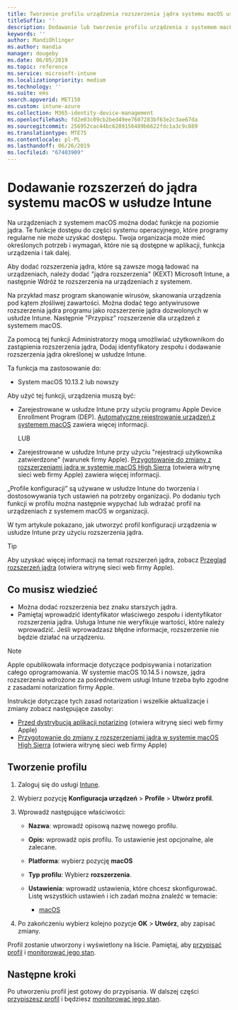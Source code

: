 ```yaml
---
title: Tworzenie profilu urządzenia rozszerzenia jądra systemu macOS usłudze Microsoft Intune — Azure | Dokumentacja firmy Microsoft
titleSuffix: ''
description: Dodawanie lub tworzenie profilu urządzenia z systemem macOS, a następnie skonfiguruj rozszerzenia jądra, aby zezwolić na zastąpienie użytkowników, Dodawanie identyfikatora zespołu i identyfikator pakietu i zespołu w programie Microsoft Intune.
keywords: ''
author: MandiOhlinger
ms.author: mandia
manager: dougeby
ms.date: 06/05/2019
ms.topic: reference
ms.service: microsoft-intune
ms.localizationpriority: medium
ms.technology: ''
ms.suite: ems
search.appverid: MET150
ms.custom: intune-azure
ms.collection: M365-identity-device-management
ms.openlocfilehash: fd2e03c09cb2bed49ee7607283bf63e2c3ae67da
ms.sourcegitcommit: 256952cac44bc6289156489b6622fdc1a3c9c889
ms.translationtype: MTE75
ms.contentlocale: pl-PL
ms.lasthandoff: 06/26/2019
ms.locfileid: "67403909"
---
```

# <a name="add-macos-kernel-extensions-in-intune"></a>Dodawanie rozszerzeń do jądra systemu macOS w usłudze Intune

Na urządzeniach z systemem macOS można dodać funkcje na poziomie jądra. Te funkcje dostępu do części systemu operacyjnego, które programy regularne nie może uzyskać dostępu. Twoja organizacja może mieć określonych potrzeb i wymagań, które nie są dostępne w aplikacji, funkcja urządzenia i tak dalej. 

Aby dodać rozszerzenia jądra, które są zawsze mogą ładować na urządzeniach, należy dodać "jądra rozszerzenia" (KEXT) Microsoft Intune, a następnie Wdróż te rozszerzenia na urządzeniach z systemem.

Na przykład masz program skanowanie wirusów, skanowania urządzenia pod kątem złośliwej zawartości. Można dodać tego antywirusowe rozszerzenia jądra programu jako rozszerzenie jądra dozwolonych w usłudze Intune. Następnie "Przypisz" rozszerzenie dla urządzeń z systemem macOS.

Za pomocą tej funkcji Administratorzy mogą umożliwiać użytkownikom do zastąpienia rozszerzenia jądra, Dodaj identyfikatory zespołu i dodawanie rozszerzenia jądra określonej w usłudze Intune.

Ta funkcja ma zastosowanie do:

- System macOS 10.13.2 lub nowszy

Aby użyć tej funkcji, urządzenia muszą być:

- Zarejestrowane w usłudze Intune przy użyciu programu Apple Device Enrollment Program (DEP). [Automatyczne rejestrowanie urządzeń z systemem macOS](device-enrollment-program-enroll-macos.md) zawiera więcej informacji.

  LUB

- Zarejestrowane w usłudze Intune przy użyciu "rejestracji użytkownika zatwierdzone" (warunek firmy Apple). [Przygotowanie do zmiany z rozszerzeniami jądra w systemie macOS High Sierra](https://support.apple.com/en-us/HT208019) (otwiera witrynę sieci web firmy Apple) zawiera więcej informacji.

„Profile konfiguracji” są używane w usłudze Intune do tworzenia i dostosowywania tych ustawień na potrzeby organizacji. Po dodaniu tych funkcji w profilu można następnie wypychać lub wdrażać profil na urządzeniach z systemem macOS w organizacji.

W tym artykule pokazano, jak utworzyć profil konfiguracji urządzenia w usłudze Intune przy użyciu rozszerzenia jądra.

> [!TIP]
> Aby uzyskać więcej informacji na temat rozszerzeń jądra, zobacz [Przegląd rozszerzeń jądra](https://developer.apple.com/library/archive/documentation/Darwin/Conceptual/KernelProgramming/Extend/Extend.html) (otwiera witrynę sieci web firmy Apple).

## <a name="what-you-need-to-know"></a>Co musisz wiedzieć

- Można dodać rozszerzenia bez znaku starszych jądra.
- Pamiętaj wprowadzić identyfikator właściwego zespołu i identyfikator rozszerzenia jądra. Usługa Intune nie weryfikuje wartości, które należy wprowadzić. Jeśli wprowadzasz błędne informacje, rozszerzenie nie będzie działać na urządzeniu.

> [!NOTE]
> Apple opublikowała informacje dotyczące podpisywania i notarization całego oprogramowania. W systemie macOS 10.14.5 i nowsze, jądra rozszerzenia wdrożone za pośrednictwem usługi Intune trzeba było zgodne z zasadami notarization firmy Apple.
>
> Instrukcje dotyczące tych zasad notarization i wszelkie aktualizacje i zmiany zobacz następujące zasoby:
>
>  - [Przed dystrybucją aplikacji notarizing](https://developer.apple.com/documentation/security/notarizing_your_app_before_distribution) (otwiera witrynę sieci web firmy Apple) 
>  - [Przygotowanie do zmiany z rozszerzeniami jądra w systemie macOS High Sierra](https://support.apple.com/en-us/HT208019) (otwiera witrynę sieci web firmy Apple)

## <a name="create-the-profile"></a>Tworzenie profilu

1. Zaloguj się do usługi [Intune](https://go.microsoft.com/fwlink/?linkid=2090973).
2. Wybierz pozycję **Konfiguracja urządzeń** > **Profile** > **Utwórz profil**.
3. Wprowadź następujące właściwości:

    - **Nazwa**: wprowadź opisową nazwę nowego profilu.
    - **Opis:** wprowadź opis profilu. To ustawienie jest opcjonalne, ale zalecane.
    - **Platforma**: wybierz pozycję **macOS**
    - **Typ profilu**: Wybierz **rozszerzenia**.
    - **Ustawienia**: wprowadź ustawienia, które chcesz skonfigurować. Listę wszystkich ustawień i ich zadań można znaleźć w temacie:

        - [macOS](kernel-extensions-settings-macos.md)

4. Po zakończeniu wybierz kolejno pozycje **OK** > **Utwórz**, aby zapisać zmiany.

Profil zostanie utworzony i wyświetlony na liście. Pamiętaj, aby [przypisać profil](device-profile-assign.md) i [monitorować jego stan](device-profile-monitor.md).

## <a name="next-steps"></a>Następne kroki

Po utworzeniu profil jest gotowy do przypisania. W dalszej części [przypiszesz profil](device-profile-assign.md) i będziesz [monitorować jego stan](device-profile-monitor.md).

